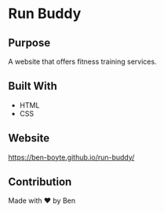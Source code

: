 # Run Buddy

## Purpose
A website that offers fitness training services.

## Built With
* HTML
* CSS

## Website
https://ben-boyte.github.io/run-buddy/

## Contribution
Made with ❤️ by Ben
